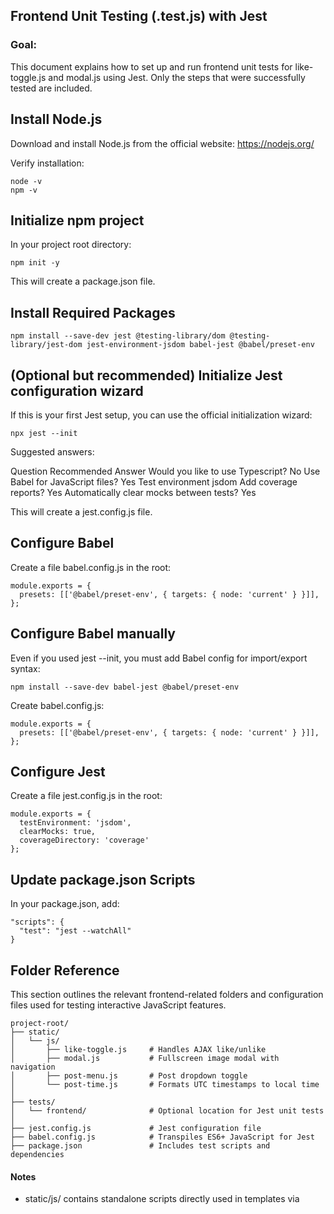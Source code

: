 ## Frontend Unit Testing (.test.js) with Jest
### Goal:
This document explains how to set up and run frontend unit tests for like-toggle.js and modal.js using Jest.
Only the steps that were successfully tested are included.

## Install Node.js
Download and install Node.js from the official website:
https://nodejs.org/

Verify installation:

```
node -v
npm -v
```

## Initialize npm project
In your project root directory:

```
npm init -y
```

This will create a package.json file.

## Install Required Packages

```
npm install --save-dev jest @testing-library/dom @testing-library/jest-dom jest-environment-jsdom babel-jest @babel/preset-env
```

## (Optional but recommended) Initialize Jest configuration wizard

If this is your first Jest setup, you can use the official initialization wizard:

```
npx jest --init
```

Suggested answers:

Question	Recommended Answer
Would you like to use Typescript?	No
Use Babel for JavaScript files?	Yes
Test environment	jsdom
Add coverage reports?	Yes
Automatically clear mocks between tests?	Yes

This will create a jest.config.js file.

## Configure Babel
Create a file babel.config.js in the root:

```
module.exports = {
  presets: [['@babel/preset-env', { targets: { node: 'current' } }]],
};
```

## Configure Babel manually
Even if you used jest --init, you must add Babel config for import/export syntax:

```
npm install --save-dev babel-jest @babel/preset-env
```

Create babel.config.js:

```
module.exports = {
  presets: [['@babel/preset-env', { targets: { node: 'current' } }]],
};
```

## Configure Jest
Create a file jest.config.js in the root:

```
module.exports = {
  testEnvironment: 'jsdom',
  clearMocks: true,
  coverageDirectory: 'coverage'
};
```

## Update package.json Scripts
In your package.json, add:

```
"scripts": {
  "test": "jest --watchAll"
}
```

## Folder Reference
This section outlines the relevant frontend-related folders and configuration files used for testing interactive JavaScript features.

```
project-root/
├── static/
│   └── js/
│       ├── like-toggle.js     # Handles AJAX like/unlike
│       ├── modal.js           # Fullscreen image modal with navigation
│       ├── post-menu.js       # Post dropdown toggle
│       └── post-time.js       # Formats UTC timestamps to local time
│
├── tests/
│   └── frontend/              # Optional location for Jest unit tests
│
├── jest.config.js             # Jest configuration file
├── babel.config.js            # Transpiles ES6+ JavaScript for Jest
├── package.json               # Includes test scripts and dependencies
```

#### Notes

- static/js/ contains standalone scripts directly used in templates via <script> tags.
- All JavaScript is written in modular, testable form (Vanilla JS + DOM APIs).
- You can group Jest tests under tests/frontend/ or collocate them (e.g., like-toggle.test.js next to the source file).
- babel.config.js ensures compatibility with Jest by transpiling ES6+ syntax.

## Specific Adjustments That Worked

like-toggle.test.js
Mock fetch.

Handle csrftoken.

Simulate button clicks.

Trigger DOMContentLoaded manually to initialize event listeners:

```
document.dispatchEvent(new Event('DOMContentLoaded'));
```

Silence console.error in the error test:

```
jest.spyOn(console, 'error').mockImplementation(() => {});
modal.test.js
Mock MicroModal.show() and MicroModal.close().
```

Ensure correct import path:

```
require('../../static/js/modal.js');
```

Trigger DOMContentLoaded after require:

```
require('../../static/js/modal.js');
document.dispatchEvent(new Event('DOMContentLoaded'));
```

## Running Tests
To run the unit tests:

```
npm run test 
```

## Generating Coverage Report
For code coverage results:

```
npm run test -- --coverage
```

### Open HTML Coverage Report (Visual)
Jest also generates a visual HTML report with highlighted uncovered lines.

To open it:

```
start coverage/lcov-report/index.html
```

